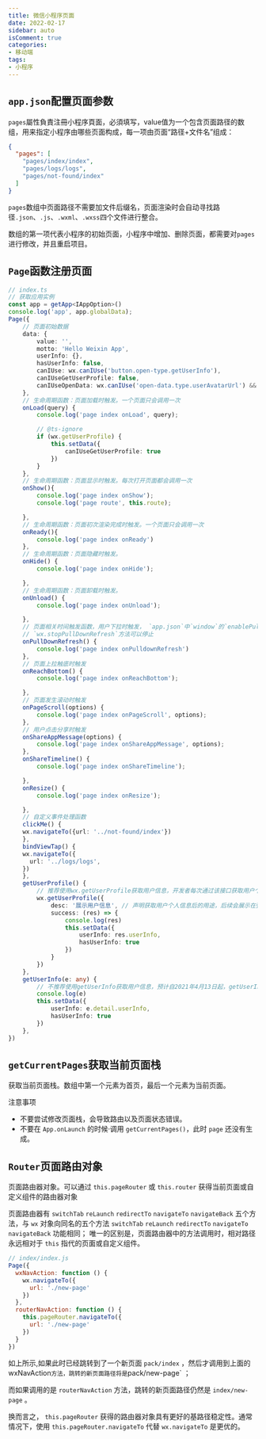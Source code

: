 ```yaml
---
title: 微信小程序页面
date: 2022-02-17
sidebar: auto
isComment: true
categories:
- 移动端
tags:
- 小程序
---
```


## `app.json`配置页面参数
`pages`屬性負責注冊小程序頁面，必須填写，value值为一个包含页面路径的数组，用来指定小程序由哪些页面构成，每一项由页面“路径+文件名”组成：
```json
{
  "pages": [
    "pages/index/index",
    "pages/logs/logs",
    "pages/not-found/index"
  ]
}
```

`pages`数组中页面路径不需要加文件后缀名，页面渲染时会自动寻找路径`.json`、`.js`、`.wxml`、`.wxss`四个文件进行整合。

数组的第一项代表小程序的初始页面，小程序中增加、删除页面，都需要对`pages`进行修改，并且重启项目。


## `Page`函数注册页面
```ts
// index.ts
// 获取应用实例
const app = getApp<IAppOption>()
console.log('app', app.globalData);
Page({
    // 页面初始数据
    data: {
        value: '',
        motto: 'Hello Weixin App',
        userInfo: {},
        hasUserInfo: false,
        canIUse: wx.canIUse('button.open-type.getUserInfo'),
        canIUseGetUserProfile: false,
        canIUseOpenData: wx.canIUse('open-data.type.userAvatarUrl') && wx.canIUse('open-data.type.userNickName') // 如需尝试获取用户信息可改为false
    },
    // 生命周期函数：页面加载时触发。一个页面只会调用一次
    onLoad(query) {
        console.log('page index onLoad', query);

        // @ts-ignore
        if (wx.getUserProfile) {
            this.setData({
                canIUseGetUserProfile: true
            })
        }
    },
    // 生命周期函数：页面显示时触发。每次打开页面都会调用一次
    onShow(){
        console.log('page index onShow');
        console.log('page route', this.route);

    },
    // 生命周期函数：页面初次渲染完成时触发。一个页面只会调用一次
    onReady(){
        console.log('page index onReady')
    },
    // 生命周期函数：页面隐藏时触发。
    onHide() {
        console.log('page index onHide');

    },
    // 生命周期函数：页面卸载时触发。
    onUnload() {
        console.log('page index onUnload');

    },
    // 页面相关时间触发函数，用户下拉时触发， `app.json`中`window`的`enablePullDownRefresh`属性设置为`true`时生效
    // `wx.stopPullDownRefresh`方法可以停止
    onPullDownRefresh() {
        console.log('page index onPulldownRefresh')
    },
    // 页面上拉触底时触发
    onReachBottom() {
        console.log('page index onReachBottom');

    },
    // 页面发生滚动时触发
    onPageScroll(options) {
        console.log('page index onPageScroll', options);
    },
    // 用户点击分享时触发
    onShareAppMessage(options) {
        console.log('page index onShareAppMessage', options);
    },
    onShareTimeline() {
        console.log('page index onShareTimeline');

    },
    onResize() {
        console.log('page index onResize');

    },
    // 自定义事件处理函数
    clickMe() {
    wx.navigateTo({url: '../not-found/index'})
    },
    bindViewTap() {
    wx.navigateTo({
      url: '../logs/logs',
    })
    },
    getUserProfile() {
        // 推荐使用wx.getUserProfile获取用户信息，开发者每次通过该接口获取用户个人信息均需用户确认，开发者妥善保管用户快速填写的头像昵称，避免重复弹窗
        wx.getUserProfile({
            desc: '展示用户信息', // 声明获取用户个人信息后的用途，后续会展示在弹窗中，请谨慎填写
            success: (res) => {
                console.log(res)
                this.setData({
                    userInfo: res.userInfo,
                    hasUserInfo: true
                })
            }
        })
    },
    getUserInfo(e: any) {
        // 不推荐使用getUserInfo获取用户信息，预计自2021年4月13日起，getUserInfo将不再弹出弹窗，并直接返回匿名的用户个人信息
        console.log(e)
        this.setData({
            userInfo: e.detail.userInfo,
            hasUserInfo: true
        })
    },
})

```


## `getCurrentPages`获取当前页面栈
获取当前页面栈。数组中第一个元素为首页，最后一个元素为当前页面。

注意事项
+ 不要尝试修改页面栈，会导致路由以及页面状态错误。
+ 不要在 `App.onLaunch` 的时候·调用 `getCurrentPages()`，此时 `page` 还没有生成。

## `Router`页面路由对象
页面路由器对象。可以通过 `this.pageRouter` 或 `this.router` 获得当前页面或自定义组件的路由器对象

页面路由器有 `switchTab` `reLaunch` `redirectTo` `navigateTo` `navigateBack` 五个方法，与 `wx` 对象向同名的五个方法 `switchTab` `reLaunch` `redirectTo` `navigateTo` `navigateBack` 功能相同；
唯一的区别是，页面路由器中的方法调用时，相对路径永远相对于 `this` 指代的页面或自定义组件。
```js
// index/index.js
Page({
  wxNavAction: function () {
    wx.navigateTo({
      url: './new-page'
    })
  },
  routerNavAction: function () {
    this.pageRouter.navigateTo({
      url: './new-page'
    })
  }
})
```
如上所示,如果此时已经跳转到了一个新页面 `pack/index` ，然后才调用到上面的` `wxNavAction` 方法，跳转的新页面路径将是 `pack/new-page` ；

而如果调用的是 `routerNavAction` 方法，跳转的新页面路径仍然是 `index/new-page` 。

换而言之， `this.pageRouter` 获得的路由器对象具有更好的基路径稳定性。通常情况下，使用 `this.pageRouter.navigateTo` 代替 `wx.navigateTo` 是更优的。

